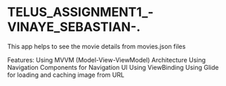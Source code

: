 # TELUS_ASSIGNMENT1_-VINAYE_SEBASTIAN-.

This app helps to see the movie details from  movies.json files

Features:
Using MVVM (Model-View-ViewModel) Architecture
Using Navigation Components for Navigation UI
Using ViewBinding
Using Glide for loading and caching image from URL

